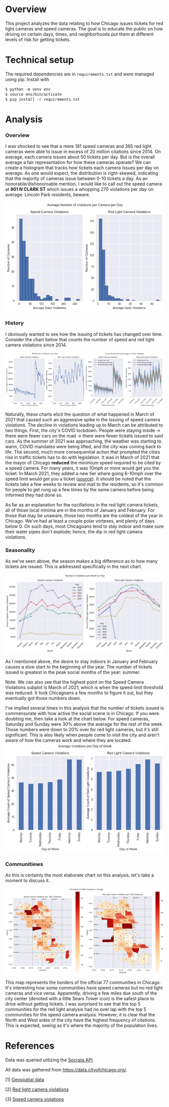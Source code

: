 # Overview
This project analyzes the data relating to how Chicago issues tickets for red light cameras and speed cameras. The goal is to educate the public on how driving on certain days, times, and neighborhoods put them at different levels of risk for getting tickets.

# Technical setup
The required dependencies are in `requirements.txt` and were managed using pip. Install with
```
$ python -m venv env
$ source env/bin/activate
$ pip install -r requirements.txt
```

# Analysis

### Overview
I was shocked to see that a mere 181 speed cameras and 365 red light cameras were able to issue in excess of 20 million citations since 2014. On average, each camera issues about 50 tickets per day. But is the overall average a fair representation for how these cameras operate? We can create a histogram that tracks how tickets each camera issues per day on average. As one would expect, the distribution is right-skewed, indicating that the majority of cameras issue between 0-10 tickets a day. As an honorable/dishonoroable mention, I would like to call out the speed camera at **901 N CLARK ST** which issues a whopping 270 violations per *day* on average. Lincoln Park residents, beware.

![average_number_of_violations_per_camera_per_day](plots/average_number_of_violations_per_camera_per_day.png)


### History
I obviously wanted to see how the issuing of tickets has changed over time. Consider the chart below that counts the number of speed and red light camera violations since 2014. 
<!-- ![count_total_violations_over_time](plots/count_total_violations_over_time.png) -->
<!-- ![moving_average_total_violations_over_time](plots/moving_average_total_violations_over_time.png) -->

<div style="display: flex;">
    <img src="plots/count_total_violations_over_time.png" alt="Image 1" style="width: 50%;">
    <img src="plots/moving_average_total_violations_over_time.png" alt="Image 2" style="width: 50%;">
</div>


Naturally, these charts elicit the question of what happened in March of 2021 that caused such an aggressive spike in the issuing of speed camera violations. The decline in violations leading up to March can be attributed to two things. First, the city's COVID lockdown. People were staying inside -> there were fewer cars on the road -> there were fewer tickets issued to said cars. As the summer of 2021 was approaching, the weather was starting to warm, COVID mandates were being lifted, and the city was coming back to life. The second, much more consequential action that prompted the cities rise in traffic tickets has to do with legislation. It was in March of 2021 that the mayor of Chicago **reduced** the minimium speed required to be cited by a speed camera. For many years, it was 10mph or more would get you the ticket. In March 2021, they added a new tier where going 6-10mph over the speed limit would get you a ticket ([source](https://abc7chicago.com/chicago-speed-camera-ticket-cameras-pay-speeding/13255936/)). It should be noted that the tickets take a few weeks to review and mail to the residents, so it's common for people to get rung up a few times by the same camera before being informed they had done so.

As far as an explanation for the oscillations in the red light camera tickets, all of those local minima are in the months of January and February. For those that may be unaware, those two months are the coldest of the year in Chicago. We've had at least a couple polar vortexes, and plenty of days below 0. On such days, most Chicagoans tend to stay indoor and make sure their water pipes don't explode; hence, the dip in red light camera violations.

### Seasonality
As we've seen above, the season makes a big difference as to how many tickets are issued. This is addressed specifically in the next chart.

![number_of_violations_per_month_per_year](plots/number_of_violations_per_month_per_year.png)

As I mentioned above, the desire to stay indoors in January and February causes a slow start to the beginning of the year. The number of tickets issued is greatest in the peak social months of the year: summer. 

Note: We can also see that the highest point on the Speed Camera Violations subplot is March of 2021, which is when the speed limit threshold was reduced. It took Chicagoans a few months to figure it out, but they eventually got those numbers down.

I've implied several times in this analysis that the number of tickets issued is commensurate with how active the social scene is in Chicago. If you were doubting me, then take a look at the chart below. For speed cameras, Saturday and Sunday were 30% above the average for the rest of the week. Those numbers were down to 20% over for red light cameras, but it's still significant. This is also likely when people come to visit the city and aren't aware of how the cameras work and where they are located.
![average_violations_per_day_of_week](plots/average_violations_per_day_of_week.png)

### Communitiews
As this is certainly the most elaborate chart on this analysis, let's take a moment to discuss it. 

![choropleth_of_communities](plots/choropleth_of_communities.png)

This map represents the borders of the official 77 communities in Chicago. It's interesting how some communities have speed cameras but no red light cameras and vice versa. Apparently, driving a few miles due south of the city center (denoted with a little Sears Tower icon) is the safest place to drive without getting tickets. I was surprised to see that the top 5 communities for the red light analysis had no over lap with the top 5 communities for the speed camera analysis. However, it is clear that the North and West sides of the city have the highest frequency of citations. This is expected, seeing as it's where the majority of the population lives. 

# References
Data was queried utilizing the [Socrata API](https://dev.socrata.com/).

All data was gathered from https://data.cityofchicago.org/.

[1] [Geospatial data](https://data.cityofchicago.org/Facilities-Geographic-Boundaries/Boundaries-Community-Areas-current-/cauq-8yn6)

[2] [Red light camera violations](https://data.cityofchicago.org/Transportation/Red-Light-Camera-Violations/spqx-js37/about_data)

[3] [Speed camera violations](https://data.cityofchicago.org/Transportation/Speed-Camera-Violations/hhkd-xvj4/about_data)